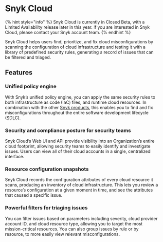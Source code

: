 # Snyk Cloud

{% hint style="info" %}
Snyk Cloud is currently in Closed Beta, with a Limited Availability release later in this year. If you are interested in Snyk Cloud, please contact your Snyk account team.
{% endhint %}

Snyk Cloud helps users find, prioritize, and fix cloud misconfigurations by scanning the configuration of cloud infrastructure and testing it with a library of predefined security rules, generating a record of issues that can be filtered and triaged.

## Features

### Unified policy engine

With Snyk’s unified policy engine, you can apply the same security rules to both infrastructure as code (IaC) files, and runtime cloud resources. In combination with the other [Snyk products](../../introducing-snyk/snyk-products-and-environments.md), this enables you to find and fix misconfigurations throughout the entire software development lifecycle (SDLC).

### Security and compliance posture for security teams

Snyk Cloud’s Web UI and API provide visibility into an Organization’s entire cloud footprint, allowing security teams to easily identify and investigate issues. Users can view all of their cloud accounts in a single, centralized interface.

### Resource configuration snapshots

Snyk Cloud records the configuration attributes of every cloud resource it scans, producing an inventory of cloud infrastructure. This lets you review a resource’s configuration at a given moment in time, and see the attributes that caused a specific issue.

### Powerful filters for triaging issues

You can filter issues based on parameters including severity, cloud provider account ID, and cloud resource type, allowing you to target the most mission-critical resources. You can also group issues by rule or by resource, to more easily view relevant misconfigurations.
